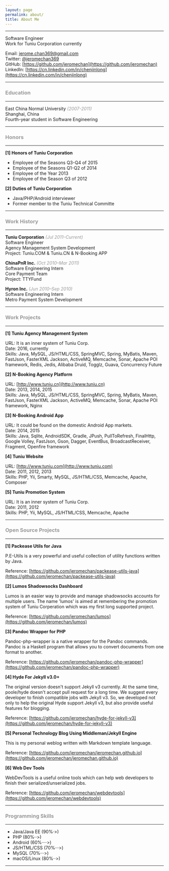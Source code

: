 ```yaml
---
layout: page
permalink: about/
title: About Me
---
```


***

Software Engineer   
Work for Tuniu Corporation currently

Email: [jerome.chan369@gmail.com](mailto:jerome.chan369@gmail.com)      
Twitter: [@jeromechan369](https://twitter.com/jeromechan369)   
GitHub: [https://github.com/jeromechan](https://github.com/jeromechan)   
LinkedIn: [https://cn.linkedin.com/in/chenjinlong](https://cn.linkedin.com/in/chenjinlong)

***

### **<font color="#999999">Education</font>**

***

East China Normal University *<font color="#999999">(2007-2011)</font>*   
Shanghai, China   
Fourth-year student in Software Engineering  

***

### **<font color="#999999">Honors</font>**

***

**[1] Honors of Tuniu Corporation**

* Employee of the Seasons Q3-Q4 of 2015
* Employee of the Seasons Q1-Q2 of 2014
* Employee of the Year 2013
* Employee of the Season Q3 of 2012

**[2] Duties of Tuniu Corporation**

* Java/PHP/Android interviewer
* Former member to the Tuniu Technical Committe

***

### **<font color="#999999">Work History</font>**

***

**Tuniu Corporation** *<font color="#999999">(Jul 2011–Current)</font>*  
Software Engineer  
Agency Management System Development  
Project: Tuniu.COM & Tuniu.CN & N-Booking APP  

**ChinaPnR Inc.** *<font color="#999999">(Oct 2010–Mar 2011)</font>*  
Software Engineering Intern  
Core Payment Team  
Project: TTYFund  

**Hyron Inc.** *<font color="#999999">(Jun 2010–Sep 2010)</font>*  
Software Engineering Intern  
Metro Payment System Development  

***

### **<font color="#999999">Work Projects</font>**

***

**[1] Tuniu Agency Management System**

URL: It is an inner system of Tuniu Corp.   
Date: 2016, currently    
Skills: Java, MySQL, JS/HTML/CSS, SpringMVC, Spring, MyBatis, Maven, FastJson, FasterXML Jackson, ActiveMQ, Memcache, Sonar, Apache POI framework, Redis, Jedis, Alibaba Druid, Togglz, Guava, Concurrency Future

**[2] N-Booking Agency Platform**

URL: [http://www.tuniu.cn](http://www.tuniu.cn)    
Date: 2013, 2014, 2015    
Skills: Java, MySQL, JS/HTML/CSS, SpringMVC, Spring, MyBatis, Maven, FastJson, FasterXML Jackson, ActiveMQ, Memcache, Sonar, Apache POI framework, Nginx

**[3] N-Booking Android App**

URL: It could be found on the domestic Android App markets.       
Date: 2014, 2015   
Skills: Java, Sqlite, AndroidSDK, Gradle, JPush, PullToRefresh, FinalHttp, Google Volley, FastJson, Gson, Dagger, EventBus, BroadcastReceiver, Fragment, Openfire framework

**[4] Tuniu Website**

URL: [http://www.tuniu.com](http://www.tuniu.com)    
Date: 2011, 2012, 2013   
Skills: PHP, Yii, Smarty, MySQL, JS/HTML/CSS, Memcache, Apache, Composer

**[5] Tuniu Promotion System**

URL: It is an inner system of Tuniu Corp.   
Date: 2011, 2012   
Skills: PHP, Yii, MySQL, JS/HTML/CSS, Memcache, Apache

***

### <font color="#999999">Open Source Projects</font>

***

**[1] Packease Utils for Java**

P.E-Utils is a very powerful and useful collection of utility functions written by Java.

Reference: [https://github.com/jeromechan/packease-utils-java](https://github.com/jeromechan/packease-utils-java)


**[2] Lumos Shadowsocks Dashboard**

Lumos is an easier way to provide and manage shadowsocks accounts for multiple users. The name 'lumos' is aimed at remembering the promotion system of Tuniu Corperation which was my first long supported project.

Reference: [https://github.com/jeromechan/lumos](https://github.com/jeromechan/lumos)


**[3] Pandoc Wrapper for PHP**

Pandoc-php-wrapper is a native wrapper for the Pandoc commands. Pandoc is a Haskell program that allows you to convert documents from one format to another.

Reference: [https://github.com/jeromechan/pandoc-php-wrapper](https://github.com/jeromechan/pandoc-php-wrapper)


**[4] Hyde For Jekyll v3.0+**

The original version doesn't support Jekyll v3 currently. At the same time, poole/hyde doesn't accept pull request for a long time. We suggest every developer to finish compatible jobs with Jekyll v3.
So, we developed not only to help the original Hyde support Jekyll v3, but also provide useful features for blogging.

Reference: [https://github.com/jeromechan/hyde-for-jekyll-v3](https://github.com/jeromechan/hyde-for-jekyll-v3)


**[5] Personal Technology Blog Using Middleman/Jekyll Engine**

This is my personal weblog written with Markdown template language.

Reference: [https://github.com/jeromechan/jeromechan.github.io](https://github.com/jeromechan/jeromechan.github.io)


**[6] Web Dev Tools**

WebDevTools is a useful online tools which can help web developers to finish their serialized/unserialized jobs.

Reference: [https://github.com/jeromechan/webdevtools](https://github.com/jeromechan/webdevtools)

***

### <font color="#999999">Programming Skills</font>

***

* Java/Java EE (90%·>)
* PHP (80%··>)
* Android (60%····>)
* JS/HTML/CSS (70%···>)
* MySQL (70%···>)
* macOS/Linux (80%··>)

***


